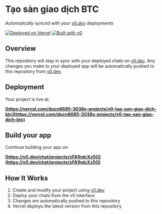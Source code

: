 # Tạo sàn giao dịch BTC

*Automatically synced with your [v0.dev](https://v0.dev) deployments*

[![Deployed on Vercel](https://img.shields.io/badge/Deployed%20on-Vercel-black?style=for-the-badge&logo=vercel)](https://vercel.com/ducn6685-3038s-projects/v0-tao-san-giao-dich-btc)
[![Built with v0](https://img.shields.io/badge/Built%20with-v0.dev-black?style=for-the-badge)](https://v0.dev/chat/projects/zFA1hdcXz5O)

## Overview

This repository will stay in sync with your deployed chats on [v0.dev](https://v0.dev).
Any changes you make to your deployed app will be automatically pushed to this repository from [v0.dev](https://v0.dev).

## Deployment

Your project is live at:

**[https://vercel.com/ducn6685-3038s-projects/v0-tao-san-giao-dich-btc](https://vercel.com/ducn6685-3038s-projects/v0-tao-san-giao-dich-btc)**

## Build your app

Continue building your app on:

**[https://v0.dev/chat/projects/zFA1hdcXz5O](https://v0.dev/chat/projects/zFA1hdcXz5O)**

## How It Works

1. Create and modify your project using [v0.dev](https://v0.dev)
2. Deploy your chats from the v0 interface
3. Changes are automatically pushed to this repository
4. Vercel deploys the latest version from this repository